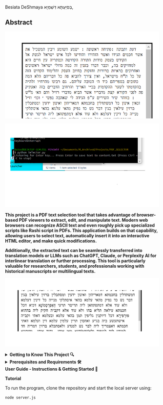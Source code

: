Besiata DeShmaya בְּסִיַּעְתָּא דִּשְׁמַיָּא,

## **Abstract**
![Alt text](images/PDF_EDITOR.png)


![Alt text](images/Selector_Listening.png)

**This project is a PDF text selection tool that takes advantage of browser-based PDF viewers to extract, edit, and manipulate text. Modern web browsers can recognize ASCII text and even roughly pick up specialized scripts like Rashi script in PDFs. This application builds on that capability, allowing users to select text, automatically insert it into an interactive HTML editor, and make quick modifications.**

**Additionally, the extracted text can be seamlessly transferred into translation models or LLMs such as ChatGPT, Claude, or Perplexity AI for interlinear translation or further processing. This tool is particularly valuable for researchers, students, and professionals working with historical manuscripts or multilingual texts.**

![Alt text](images/Middle.png)

<details>
  <summary><strong> Getting to Know This Project 🔍 </strong></summary>

From what it seems, most PDF viewers have an ability to pick up ASCII text from PDF Documents. It seems even most can pick up the famous and illustrious **Rashi script** from PDFs as well, as shown in the picture below.

![Alt text](images/ref1.jpeg)

Select any of the words from the PDF document, and you will see the text registered in the selection space, as shown in the picture above.

Now, this application allows you, once you have selected the text, to press **Enter** on any selection, and it will automatically add the word into an **interactive HTML editor**, as seen in the image below.

![Alt text](images/EditMode.png)

**Summary**

Overall this allows for **easy editing** and is great for **rendering old manuscripts into selectable form**. (Meaning, in order to copy or paste the text later if needed, or to send the overall text into any **translation model or LLM** like ChatGPT, Claude, or Perplexity AI that supports interlinear translation.) 

This is a very useful application because it allows for **quick text modifications** using the program and saves the output into a **persistent file on the system**.

</details>





<details> 
   <summary><strong>Prerequisites and Requirements 🛠️ </strong></summary>

To use this tool, make sure you have the following installed:

✅ **A Browser with PDF Viewing Capabilities** – The program should recognize any browser-based PDF viewer.  
   **Recommended:** [Google Chrome](https://www.google.com/chrome/) for best compatibility.  

✅ **Node.js** – Required for running the backend.  
   📥 [Download Node.js](https://nodejs.org/)  

✅ **Python** – Required for additional processing.  
   📥 [Download Python](https://www.python.org/)  

✅ **A PDF Document** – A PDF file containing selectable text to test the application's functionality.

</details>


 <summary><strong>User Guide - Instructions & Getting Started 🚀 </strong></summary>

**Tutorial** 

To run the program, clone the repository and start the local server using:

```sh
node server.js
